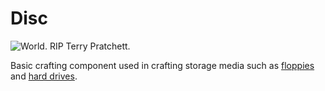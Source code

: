 # Disc

![World. RIP Terry Pratchett.](oredict:oc:disk)

Basic crafting component used in crafting storage media such as [floppies](floppy.md) and [hard drives](hdd1.md).
